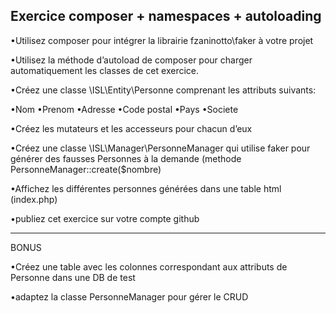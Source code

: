 
Exercice composer + namespaces + autoloading
--------------------------------------------

•Utilisez composer pour intégrer la librairie fzaninotto\faker à votre projet

•Utilisez la méthode d’autoload de composer pour charger automatiquement les classes de cet exercice.

•Créez une classe \ISL\Entity\Personne comprenant les attributs suivants:

•Nom
•Prenom
•Adresse
•Code postal
•Pays
•Societe

•Créez les mutateurs et les accesseurs pour chacun d’eux

•Créez une classe \ISL\Manager\PersonneManager qui utilise faker pour générer des fausses Personnes à la demande 
(methode PersonneManager::create($nombre)

•Affichez les différentes personnes générées dans une table html (index.php)

•publiez cet exercice sur votre compte github

___________________________
BONUS

•Créez une table avec les colonnes correspondant aux attributs de Personne dans une DB de test

•adaptez la classe PersonneManager pour gérer le CRUD
